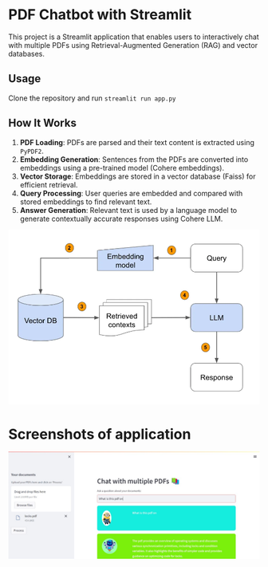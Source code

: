 # PDF Chatbot with Streamlit

This project is a Streamlit application that enables users to interactively chat with multiple PDFs using Retrieval-Augmented Generation (RAG) and vector databases.

## Usage
Clone the repository and run ```streamlit run app.py``` 


## How It Works

1. **PDF Loading**: PDFs are parsed and their text content is extracted using `PyPDF2`.
2. **Embedding Generation**: Sentences from the PDFs are converted into embeddings using a pre-trained model (Cohere embeddings).
3. **Vector Storage**: Embeddings are stored in a vector database (Faiss) for efficient retrieval.
4. **Query Processing**: User queries are embedded and compared with stored embeddings to find relevant text.
5. **Answer Generation**: Relevant text is used by a language model to generate contextually accurate responses using Cohere LLM.

![RAG Architechture](./images/RAG_arch.jpg)

# Screenshots of application

![Screenshot 1](./images/ss.jpg)

